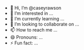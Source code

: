 - 👋 Hi, I’m @caseyrawson
- 👀 I’m interested in ...
- 🌱 I’m currently learning ...
- 💞️ I’m looking to collaborate on ...
- 📫 How to reach me ...
- 😄 Pronouns: ...
- ⚡ Fun fact: ...

<!---
caseyrawson/caseyrawson is a ✨ special ✨ repository because its `README.md` (this file) appears on your GitHub profile.
You can click the Preview link to take a look at your changes.
--->
